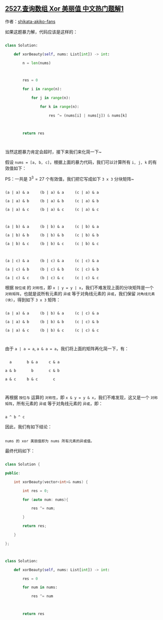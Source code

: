 ## [2527.查询数组 Xor 美丽值 中文热门题解1](https://leetcode.cn/problems/find-xor-beauty-of-array/solutions/100000/no6289-cha-xun-shu-zu-xor-mei-li-zhi-by-d5ylk)

作者：[shikata-akiko-fans](https://leetcode.cn/u/shikata-akiko-fans)

如果这题暴力解，代码应该是这样的：
```python
class Solution:
    def xorBeauty(self, nums: List[int]) -> int:
        n = len(nums)

        res = 0
        for i in range(n):
            for j in range(n):
                for k in range(n):
                    res ^= (nums[i] | nums[j]) & nums[k]
        
        return res
        
```
当然这题暴力肯定会超时，接下来我们来化简一下~

假设 `nums = [a, b, c]`，根据上面的暴力代码，我们可以计算所有 `i, j, k` 的有效值如下：

PS：一共是 $3^3=27$ 个有效值，我们把它写成如下 `3 x 3` 分块矩阵~

```
(a | a) & a     (b | a) & a     (c | a) & a
(a | a) & b     (b | a) & b     (c | a) & b
(a | a) & c     (b | a) & c     (c | a) & c

(a | b) & a     (b | b) & a     (c | b) & a
(a | b) & b     (b | b) & b     (c | b) & b
(a | b) & c     (b | b) & c     (c | b) & c

(a | c) & a     (b | c) & a     (c | c) & a
(a | c) & b     (b | c) & b     (c | c) & b
(a | c) & c     (b | c) & c     (c | c) & c
```

根据 `按位或` 的 `对称性`，即 `x | y = y | x`，我们不难发现上面的分块矩阵是一个 `对称矩阵`，也就是说所有元素的 `异或` 等于对角线元素的 `异或`，我们保留 `对角线元素(块)`，得到如下 `3 x 3` 矩阵：

```
(a | a) & a     (b | b) & a     (c | c) & a
(a | a) & b     (b | b) & b     (c | c) & b
(a | a) & c     (b | b) & c     (c | c) & c

```

由于 `a | a = a`, `a & a = a`，我们将上面的矩阵再化简一下，有：

```
  a       b & a     c & a
a & b       b       c & b
a & c     b & c       c

```

再根据 `按位与` 运算的 `对称性`，即 `x & y = y & x`，我们不难发现，这又是一个 `对称矩阵`，所有元素的 `异或` 等于对角线元素的 `异或`，即：

```
a ^ b ^ c
```

因此，我们有如下结论：

```
nums 的 xor 美丽值即为 nums 所有元素的异或值。
```

最终代码如下：

```C++ []
class Solution {
public:
    int xorBeauty(vector<int>& nums) {
        int res = 0;
        for (auto num: nums){
            res ^= num;
        }
        return res;
    }
};

```
```Python []
class Solution:
    def xorBeauty(self, nums: List[int]) -> int:
        res = 0
        for num in nums:
            res ^= num
        
        return res

```







